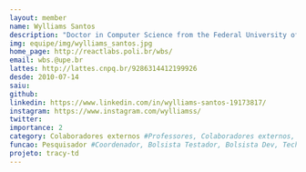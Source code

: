 ```yaml
---
layout: member
name: Wylliams Santos
description: "Doctor in Computer Science from the Federal University of Pernambuco – UFPE. Master in Computer Science from UFPE (2011). Sandwich PhD at Lero – the Irish Software Research Centre, University of Limerick, Ireland (2015-2016). Graduated in Information Systems from the Faculty of Alagoas – FAL (2008) and Technician in Software Development from the Brazilian Institute of Technology – IBRATEC (2002). He is currently an Adjunct Professor of the Stricto Sensu Undergraduate and Postgraduate Courses (Master’s and Doctorate) in Computer Engineering at the Polytechnic School of Pernambuco (Poli / UPE). Permanent member of the Graduate Program in Computer Engineering (PPGEC). Member of the Postgraduate, Research and Innovation Chamber of the University of Pernambuco. Member of the IEEE. Member of the Brazilian Computer Society (SBC). Member of the Management Committee of the Special Commission on Information Systems (CESI) of SBC. His areas of interest and research include Software Engineering, Software Technical Debt, Agile Software Development, Digital Transformation, Industry-Academy Collaboration, and Empirical Software Engineering. Certified Scrum Master (CSM), Certified Lean Inception Facilitator (CLF) and Management 3.0 (MGT 3.0)." 
img: equipe/img/wylliams_santos.jpg
home_page: http://reactlabs.poli.br/wbs/
email: wbs.@upe.br
lattes: http://lattes.cnpq.br/9286314412199926
desde: 2010-07-14
saiu: 
github: 
linkedin: https://www.linkedin.com/in/wylliams-santos-19173817/
instagram: https://www.instagram.com/wylliamss/
twitter: 
importance: 2
category: Colaboradores externos #Professores, Colaboradores externos, Alunos, Ex-alunos
funcao: Pesquisador #Coordenador, Bolsista Testador, Bolsista Dev, Technical Debt
projeto: tracy-td
---
```

